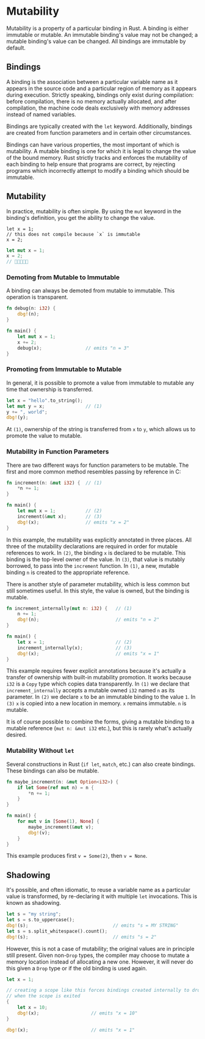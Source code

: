 # Mutability

Mutability is a property of a particular binding in Rust. A binding is either immutable or mutable. An immutable binding's value may not be changed; a mutable binding's value can be changed. All bindings are immutable by default.

## Bindings

A binding is the association between a particular variable name as it appears in the source code and a particular region of memory as it appears during execution. Strictly speaking, bindings only exist during compilation: before compilation, there is no memory actually allocated, and after compilation, the machine code deals exclusively with memory addresses instead of named variables.

Bindings are typically created with the `let` keyword. Additionally, bindings are created from function parameters and in certain other circumstances.

Bindings can have various properties, the most important of which is mutability. A mutable binding is one for which it is legal to change the value of the bound memory. Rust strictly tracks and enforces the mutability of each binding to help ensure that programs are correct, by rejecting programs which incorrectly attempt to modify a binding which should be immutable.

## Mutability

In practice, mutability is often simple. By using the `mut` keyword in the binding's definition, you get the ability to change the value.

```rust,ignore
let x = 1;
// this does not compile because `x` is immutable
x = 2;
```

```rust
let mut x = 1;
x = 2;
// 🎉🎆🎉🎆🎉
```

### Demoting from Mutable to Immutable

A binding can always be demoted from mutable to immutable. This operation is transparent.

```rust
fn debug(n: i32) {
    dbg!(n);
}

fn main() {
    let mut x = 1;
    x += 2;
    debug(x);                // emits "n = 3"
}
```

### Promoting from Immutable to Mutable

In general, it is possible to promote a value from immutable to mutable any time that ownership is transferred.

```rust
let x = "hello".to_string();
let mut y = x;               // (1)
y += ", world";
dbg!(y);
```

At `(1)`, ownership of the string is transferred from `x` to `y`, which allows us to promote the value to mutable.

### Mutability in Function Parameters

There are two different ways for function parameters to be mutable. The first and more common method resembles passing by reference in C:

```rust
fn increment(n: &mut i32) {  // (1)
    *n += 1;
}

fn main() {
    let mut x = 1;           // (2)
    increment(&mut x);       // (3)
    dbg!(x);                 // emits "x = 2"
}
```

In this example, the mutability was explicitly annotated in three places. All three of the mutability declarations are required in order for mutable references to work.
In `(2)`, the binding `x` is declared to be mutable. This binding is the top-level owner of the value.
In `(3)`, that value is mutably borrowed, to pass into the `increment` function.
In `(1)`, a new, mutable binding `n` is created to the appropriate reference.

There is another style of parameter mutability, which is less common but still sometimes useful. In this style, the value is owned, but the binding is mutable.

```rust
fn increment_internally(mut n: i32) {   // (1)
    n += 1;
    dbg!(n);                            // emits "n = 2"
}

fn main() {
    let x = 1;                          // (2)
    increment_internally(x);            // (3)
    dbg!(x);                            // emits "x = 1"
}
```

This example requires fewer explicit annotations because it's actually a transfer of ownership with built-in mutability promotion. It works because `i32` is a `Copy` type which copies data transparently.
In `(1)` we declare that `increment_internally` accepts a mutable owned `i32` named `n` as its parameter.
In `(2)` we declare `x` to be an immutable binding to the value `1`.
In `(3)` `x` is copied into a new location in memory. `x` remains immutable. `n` is mutable.

It is of course possible to combine the forms, giving a mutable binding to a mutable reference (`mut n: &mut i32` etc.), but this is rarely what's actually desired.

### Mutability Without `let`

Several constructions in Rust (`if let`, `match`, etc.) can also create bindings. These bindings can also be mutable.

```rust
fn maybe_increment(n: &mut Option<i32>) {
    if let Some(ref mut n) = n {
        *n += 1;
    }
}

fn main() {
    for mut v in [Some(1), None] {
        maybe_increment(&mut v);
        dbg!(v);
    }
}
```

This example produces first `v = Some(2)`, then `v = None`.

## Shadowing

It's possible, and often idiomatic, to reuse a variable name as a particular value is transformed, by re-declaring it with multiple `let` invocations. This is known as shadowing.

```rust
let s = "my string";
let s = s.to_uppercase();
dbg!(s);                               // emits "s = MY STRING"
let s = s.split_whitespace().count();
dbg!(s);                               // emits "s = 2"
```

However, this is not a case of mutability; the original values are in principle still present. Given non-`Drop` types, the compiler may choose to mutate a memory location instead of allocating a new one. However, it will never do this given a `Drop` type or if the old binding is used again.

```rust
let x = 1;

// creating a scope like this forces bindings created internally to drop
// when the scope is exited
{
    let x = 10;
    dbg!(x);                   // emits "x = 10"
}

dbg!(x);                       // emits "x = 1"
```
